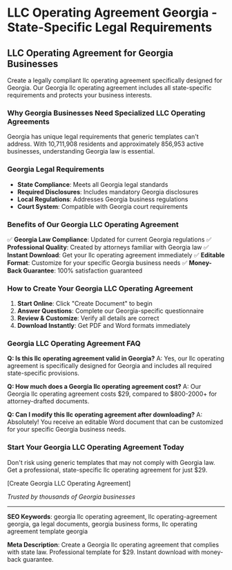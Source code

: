 # LLC Operating Agreement Georgia - State-Specific Legal Requirements

## LLC Operating Agreement for Georgia Businesses

Create a legally compliant llc operating agreement specifically designed for Georgia. Our Georgia llc operating agreement includes all state-specific requirements and protects your business interests.

### Why Georgia Businesses Need Specialized LLC Operating Agreements

Georgia has unique legal requirements that generic templates can't address. With 10,711,908 residents and approximately 856,953 active businesses, understanding Georgia law is essential.

### Georgia Legal Requirements

- **State Compliance**: Meets all Georgia legal standards
- **Required Disclosures**: Includes mandatory Georgia disclosures
- **Local Regulations**: Addresses Georgia business regulations
- **Court System**: Compatible with Georgia court requirements

### Benefits of Our Georgia LLC Operating Agreement

✅ **Georgia Law Compliance**: Updated for current Georgia regulations
✅ **Professional Quality**: Created by attorneys familiar with Georgia law
✅ **Instant Download**: Get your llc operating agreement immediately
✅ **Editable Format**: Customize for your specific Georgia business needs
✅ **Money-Back Guarantee**: 100% satisfaction guaranteed

### How to Create Your Georgia LLC Operating Agreement

1. **Start Online**: Click "Create Document" to begin
2. **Answer Questions**: Complete our Georgia-specific questionnaire
3. **Review & Customize**: Verify all details are correct
4. **Download Instantly**: Get PDF and Word formats immediately

### Georgia LLC Operating Agreement FAQ

**Q: Is this llc operating agreement valid in Georgia?**
A: Yes, our llc operating agreement is specifically designed for Georgia and includes all required state-specific provisions.

**Q: How much does a Georgia llc operating agreement cost?**
A: Our Georgia llc operating agreement costs $29, compared to $800-2000+ for attorney-drafted documents.

**Q: Can I modify this llc operating agreement after downloading?**
A: Absolutely! You receive an editable Word document that can be customized for your specific Georgia business needs.

### Start Your Georgia LLC Operating Agreement Today

Don't risk using generic templates that may not comply with Georgia law. Get a professional, state-specific llc operating agreement for just $29.

[Create Georgia LLC Operating Agreement]

*Trusted by thousands of Georgia businesses*

---

**SEO Keywords**: georgia llc operating agreement, llc operating-agreement georgia, ga legal documents, georgia business forms, llc operating agreement template georgia

**Meta Description**: Create a Georgia llc operating agreement that complies with state law. Professional template for $29. Instant download with money-back guarantee.
